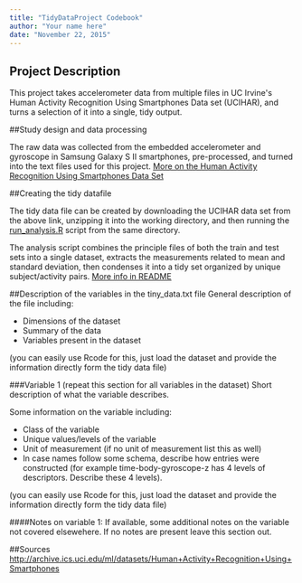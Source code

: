 ```yaml
---
title: "TidyDataProject Codebook"
author: "Your name here"
date: "November 22, 2015"
---
```


## Project Description
This project takes accelerometer data from multiple files in UC Irvine's Human Activity Recognition Using Smartphones Data set (UCIHAR), and turns a selection of it into a single, tidy output.

##Study design and data processing

The raw data was collected from the embedded accelerometer and gyroscope in Samsung Galaxy S II smartphones, pre-processed, and turned into the text files used for this project.
[More on the Human Activity Recognition Using Smartphones Data Set](http://archive.ics.uci.edu/ml/datasets/Human+Activity+Recognition+Using+Smartphones)

##Creating the tidy datafile

The tidy data file can be created by downloading the UCIHAR data set from the above link, unzipping it into the working directory, and then running the [run_analysis.R](https://github.com/barnerburner/TidyDataProject/blob/master/run_analysis.R) script from the same directory.

The analysis script combines the principle files of both the train and test sets into a single dataset, extracts the measurements related to mean and standard deviation, then condenses it into a tidy set organized by unique subject/activity pairs. [More info in README](https://github.com/barnerburner/TidyDataProject/blob/master/README.md)

##Description of the variables in the tiny_data.txt file
General description of the file including:
 - Dimensions of the dataset
 - Summary of the data
 - Variables present in the dataset

(you can easily use Rcode for this, just load the dataset and provide the information directly form the tidy data file)

###Variable 1 (repeat this section for all variables in the dataset)
Short description of what the variable describes.

Some information on the variable including:
 - Class of the variable
 - Unique values/levels of the variable
 - Unit of measurement (if no unit of measurement list this as well)
 - In case names follow some schema, describe how entries were constructed (for example time-body-gyroscope-z has 4 levels of descriptors. Describe these 4 levels). 

(you can easily use Rcode for this, just load the dataset and provide the information directly form the tidy data file)

####Notes on variable 1:
If available, some additional notes on the variable not covered elsewehere. If no notes are present leave this section out.

##Sources
http://archive.ics.uci.edu/ml/datasets/Human+Activity+Recognition+Using+Smartphones
